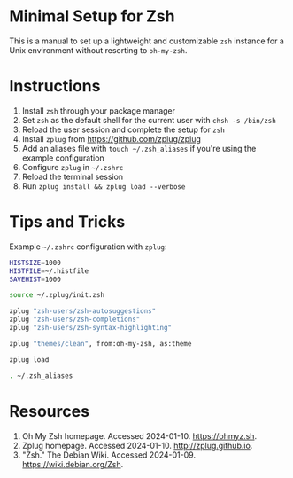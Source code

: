 # Minimal Setup for Zsh

This is a manual to set up a lightweight and customizable `zsh` instance for a
Unix environment without resorting to `oh-my-zsh`.

# Instructions

1. Install `zsh` through your package manager
2. Set `zsh` as the default shell for the current user with `chsh -s /bin/zsh`
3. Reload the user session and complete the setup for `zsh`
4. Install `zplug` from https://github.com/zplug/zplug
5. Add an aliases file with `touch ~/.zsh_aliases` if you're using the example
   configuration
6. Configure `zplug` in `~/.zshrc`
7. Reload the terminal session
8. Run `zplug install && zplug load --verbose`

# Tips and Tricks

Example `~/.zshrc` configuration with `zplug`:

```sh
HISTSIZE=1000
HISTFILE=~/.histfile
SAVEHIST=1000

source ~/.zplug/init.zsh

zplug "zsh-users/zsh-autosuggestions"
zplug "zsh-users/zsh-completions"
zplug "zsh-users/zsh-syntax-highlighting"

zplug "themes/clean", from:oh-my-zsh, as:theme

zplug load

. ~/.zsh_aliases
```

# Resources

1. Oh My Zsh homepage. Accessed 2024-01-10. https://ohmyz.sh.
2. Zplug homepage. Accessed 2024-01-10. http://zplug.github.io.
3. "Zsh." The Debian Wiki. Accessed 2024-01-09. https://wiki.debian.org/Zsh.
